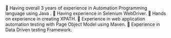 	Having overall 3 years of experience in Automation Programming language using Java .
	Having experience in Selenium WebDriver.
	Hands on experience in creating XPATH.
	Experience in web application automation testing with Page Object Model using
Maven.
	Experience in Data Driven testing Framework.
